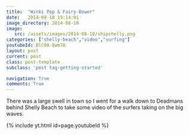 ```yaml
---
title:  "Winki Pop & Fairy Bower"
date:   2014-08-18 19:14:01
image_directory: 2014-08-18
image:
   src: /assets/images/2014-08-18/shipshelly.png
categories: ["shelly-beach","video","surfing"]
youtubeId: BlC0A-8wm78
layout: post
current: post
class: post-template
subclass: 'post tag-getting-started'

navigation: True
comments: True
---
```

There was a large swell in town so I went for a walk down to Deadmans behind Shelly Beach to take some video of the surfers taking on the big waves.

{% include yt.html id=page.youtubeId %}
